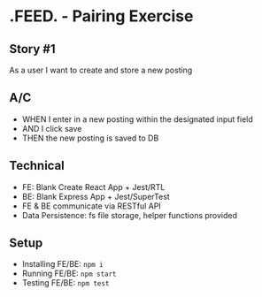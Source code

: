 # .FEED. - Pairing Exercise

## Story #1 
As a user I want to create and store a new posting 

## A/C
- WHEN I enter in a new posting within the designated input field
- AND I click save
- THEN the new posting is saved to DB

## Technical
- FE: Blank Create React App + Jest/RTL
- BE: Blank Express App + Jest/SuperTest
- FE & BE communicate via RESTful API
- Data Persistence: fs file storage, helper functions provided

## Setup
- Installing FE/BE: `npm i`
- Running FE/BE: `npm start`
- Testing FE/BE: `npm test`
